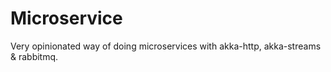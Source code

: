 # Microservice

Very opinionated way of doing microservices with akka-http, akka-streams & rabbitmq.
